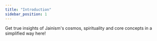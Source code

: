 ```yaml
---
title: "Introduction"
sidebar_position: 1
---
```


Get true insights of Jainism's cosmos, spirituality and core concepts in a simplified way here!
